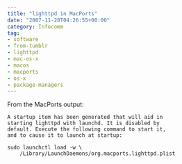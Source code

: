 ```yaml
---
title: "lighttpd in MacPorts"
date: "2007-11-28T04:26:55+00:00"
category: Infocomm
tag:
- software
- from-tumblr
- lighttpd
- mac-os-x
- macos
- macports
- os-x
- package-managers
---
```

From the MacPorts output:

    A startup item has been generated that will aid in 
    starting lighttpd with launchd. It is disabled by 
    default. Execute the following command to start it, 
    and to cause it to launch at startup:
    
    sudo launchctl load -w \
        /Library/LaunchDaemons/org.macports.lighttpd.plist
